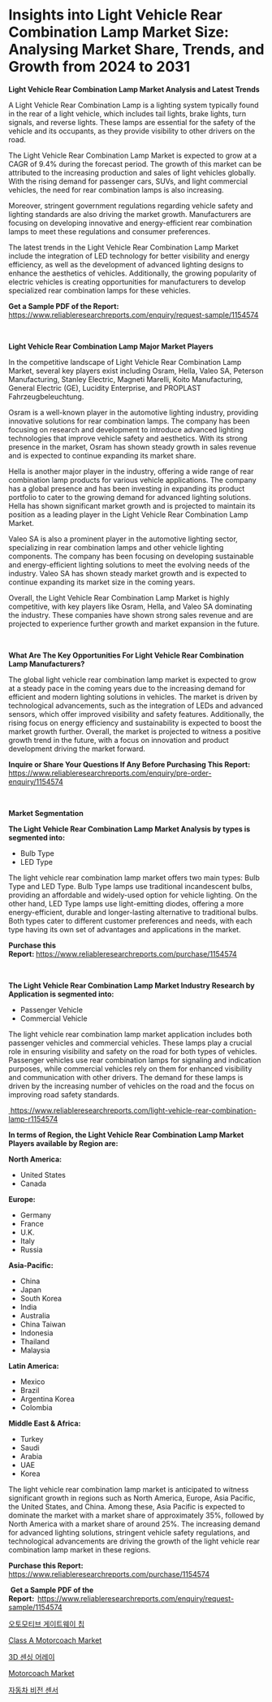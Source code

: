 <p><h1>Insights into Light Vehicle Rear Combination Lamp Market Size: Analysing Market Share, Trends, and Growth from 2024 to 2031</h1></p><p><strong>Light Vehicle Rear Combination Lamp Market Analysis and Latest Trends</strong></p>
<p><p>A Light Vehicle Rear Combination Lamp is a lighting system typically found in the rear of a light vehicle, which includes tail lights, brake lights, turn signals, and reverse lights. These lamps are essential for the safety of the vehicle and its occupants, as they provide visibility to other drivers on the road.</p><p>The Light Vehicle Rear Combination Lamp Market is expected to grow at a CAGR of 9.4% during the forecast period. The growth of this market can be attributed to the increasing production and sales of light vehicles globally. With the rising demand for passenger cars, SUVs, and light commercial vehicles, the need for rear combination lamps is also increasing.</p><p>Moreover, stringent government regulations regarding vehicle safety and lighting standards are also driving the market growth. Manufacturers are focusing on developing innovative and energy-efficient rear combination lamps to meet these regulations and consumer preferences.</p><p>The latest trends in the Light Vehicle Rear Combination Lamp Market include the integration of LED technology for better visibility and energy efficiency, as well as the development of advanced lighting designs to enhance the aesthetics of vehicles. Additionally, the growing popularity of electric vehicles is creating opportunities for manufacturers to develop specialized rear combination lamps for these vehicles.</p></p>
<p><strong>Get a Sample PDF of the Report:&nbsp;</strong> <a href="https://www.reliableresearchreports.com/enquiry/request-sample/1154574">https://www.reliableresearchreports.com/enquiry/request-sample/1154574</a></p>
<p>&nbsp;</p>
<p><strong>Light Vehicle Rear Combination Lamp Major Market Players</strong></p>
<p><p>In the competitive landscape of Light Vehicle Rear Combination Lamp Market, several key players exist including Osram, Hella, Valeo SA, Peterson Manufacturing, Stanley Electric, Magneti Marelli, Koito Manufacturing, General Electric (GE), Lucidity Enterprise, and PROPLAST Fahrzeugbeleuchtung.</p><p>Osram is a well-known player in the automotive lighting industry, providing innovative solutions for rear combination lamps. The company has been focusing on research and development to introduce advanced lighting technologies that improve vehicle safety and aesthetics. With its strong presence in the market, Osram has shown steady growth in sales revenue and is expected to continue expanding its market share.</p><p>Hella is another major player in the industry, offering a wide range of rear combination lamp products for various vehicle applications. The company has a global presence and has been investing in expanding its product portfolio to cater to the growing demand for advanced lighting solutions. Hella has shown significant market growth and is projected to maintain its position as a leading player in the Light Vehicle Rear Combination Lamp Market.</p><p>Valeo SA is also a prominent player in the automotive lighting sector, specializing in rear combination lamps and other vehicle lighting components. The company has been focusing on developing sustainable and energy-efficient lighting solutions to meet the evolving needs of the industry. Valeo SA has shown steady market growth and is expected to continue expanding its market size in the coming years.</p><p>Overall, the Light Vehicle Rear Combination Lamp Market is highly competitive, with key players like Osram, Hella, and Valeo SA dominating the industry. These companies have shown strong sales revenue and are projected to experience further growth and market expansion in the future.</p></p>
<p>&nbsp;</p>
<p><strong>What Are The Key Opportunities For Light Vehicle Rear Combination Lamp Manufacturers?</strong></p>
<p><p>The global light vehicle rear combination lamp market is expected to grow at a steady pace in the coming years due to the increasing demand for efficient and modern lighting solutions in vehicles. The market is driven by technological advancements, such as the integration of LEDs and advanced sensors, which offer improved visibility and safety features. Additionally, the rising focus on energy efficiency and sustainability is expected to boost the market growth further. Overall, the market is projected to witness a positive growth trend in the future, with a focus on innovation and product development driving the market forward.</p></p>
<p><strong>Inquire or Share Your Questions If Any Before Purchasing This Report:</strong> <a href="https://www.reliableresearchreports.com/enquiry/pre-order-enquiry/1154574">https://www.reliableresearchreports.com/enquiry/pre-order-enquiry/1154574</a></p>
<p>&nbsp;</p>
<p><strong>Market Segmentation</strong></p>
<p><strong>The Light Vehicle Rear Combination Lamp Market Analysis by types is segmented into:</strong></p>
<p><ul><li>Bulb Type</li><li>LED Type</li></ul></p>
<p><p>The light vehicle rear combination lamp market offers two main types: Bulb Type and LED Type. Bulb Type lamps use traditional incandescent bulbs, providing an affordable and widely-used option for vehicle lighting. On the other hand, LED Type lamps use light-emitting diodes, offering a more energy-efficient, durable and longer-lasting alternative to traditional bulbs. Both types cater to different customer preferences and needs, with each type having its own set of advantages and applications in the market.</p></p>
<p><strong>Purchase this Report:&nbsp;</strong><a href="https://www.reliableresearchreports.com/purchase/1154574">https://www.reliableresearchreports.com/purchase/1154574</a></p>
<p>&nbsp;</p>
<p><strong>The Light Vehicle Rear Combination Lamp Market Industry Research by Application is segmented into:</strong></p>
<p><ul><li>Passenger Vehicle</li><li>Commercial Vehicle</li></ul></p>
<p><p>The light vehicle rear combination lamp market application includes both passenger vehicles and commercial vehicles. These lamps play a crucial role in ensuring visibility and safety on the road for both types of vehicles. Passenger vehicles use rear combination lamps for signaling and indication purposes, while commercial vehicles rely on them for enhanced visibility and communication with other drivers. The demand for these lamps is driven by the increasing number of vehicles on the road and the focus on improving road safety standards.</p></p>
<p><a href="https://www.reliableresearchreports.com/light-vehicle-rear-combination-lamp-r1154574">&nbsp;https://www.reliableresearchreports.com/light-vehicle-rear-combination-lamp-r1154574</a></p>
<p><strong>In terms of Region, the Light Vehicle Rear Combination Lamp Market Players available by Region are:</strong></p>
<p>
    <p> <strong> North America: </strong>
        <ul>
            <li>United States</li>
            <li>Canada</li>
        </ul>
        </p> 
    <p> <strong> Europe: </strong>
        <ul>
            <li>Germany</li>
            <li>France</li>
            <li>U.K.</li>
            <li>Italy</li>
            <li>Russia</li>
        </ul>
        </p> 
    <p> <strong> Asia-Pacific: </strong>
        <ul>
            <li>China</li>
            <li>Japan</li>
            <li>South Korea</li>
            <li>India</li>
            <li>Australia</li>
            <li>China Taiwan</li>
            <li>Indonesia</li>
            <li>Thailand</li>
            <li>Malaysia</li>
        </ul>
        </p> 
    <p> <strong> Latin America: </strong>
        <ul>
            <li>Mexico</li>
            <li>Brazil</li>
            <li>Argentina Korea</li>
            <li>Colombia</li>
        </ul>
        </p> 
    <p> <strong> Middle East & Africa: </strong>
        <ul>
            <li>Turkey</li>
            <li>Saudi</li>
            <li>Arabia</li>
            <li>UAE</li>
            <li>Korea</li>
        </ul>
    </p>
    </p>
<p><p>The light vehicle rear combination lamp market is anticipated to witness significant growth in regions such as North America, Europe, Asia Pacific, the United States, and China. Among these, Asia Pacific is expected to dominate the market with a market share of approximately 35%, followed by North America with a market share of around 25%. The increasing demand for advanced lighting solutions, stringent vehicle safety regulations, and technological advancements are driving the growth of the light vehicle rear combination lamp market in these regions.</p></p>
<p><strong>Purchase this Report: </strong><a href="https://www.reliableresearchreports.com/purchase/1154574">https://www.reliableresearchreports.com/purchase/1154574</a></p>
<p>&nbsp;<strong>Get a Sample PDF of the Report:&nbsp;&nbsp;</strong><a href="https://www.reliableresearchreports.com/enquiry/request-sample/1154574">https://www.reliableresearchreports.com/enquiry/request-sample/1154574</a></p>
<p><strong></strong></p>
<p><p><a href="https://medium.com/@bereniceroberts1978/2024%EB%85%84%EB%B6%80%ED%84%B0-2031%EB%85%84%EA%B9%8C%EC%A7%80-%EC%9E%90%EB%8F%99%EC%B0%A8-%EA%B2%8C%EC%9D%B4%ED%8A%B8%EC%9B%A8%EC%9D%B4-%EC%B9%A9-%EC%8B%9C%EC%9E%A5-%EC%84%B1%EC%9E%A5-%EC%A0%84%EB%A7%9D-%EB%B0%8F-%EC%8B%9C%EC%9E%A5-%EB%8F%99%ED%96%A5-%EB%B6%84%EC%84%9D%EC%97%90-%EB%94%B0%EB%A5%B8-cagr-%EB%A1%9C-%EC%98%88%EC%B8%A1%EB%90%A9%EB%8B%88%EB%8B%A4-ec91a7b3a158">오토모티브 게이트웨이 칩</a></p><p><a href="https://github.com/rslnowrouzi/Market-Research-Report-List-1/blob/main/class-a-motorcoach-market.md">Class A Motorcoach Market</a></p><p><a href="https://github.com/garnett961902/Market-Research-Report-List-1/blob/main/3580663115156.md">3D 센싱 어레이</a></p><p><a href="https://github.com/LiamKanenood/Market-Research-Report-List-1/blob/main/motorcoach-market.md">Motorcoach Market</a></p><p><a href="https://medium.com/@moulafa/%EC%98%A4%ED%86%A0%EB%AA%A8%ED%8B%B0%EB%B8%8C-%EB%B9%84%EC%A0%84-%EC%84%BC%EC%84%9C-%EC%82%B0%EC%97%85%EC%97%90-%EB%8C%80%ED%95%9C-%ED%86%B5%EC%B0%B0-2031%EB%85%84%EA%B9%8C%EC%A7%80%EC%9D%98-%EC%8B%9C%EC%9E%A5-%EC%9E%AC%EC%A0%95-%EC%83%81%ED%83%9C-%EC%8B%9C%EC%9E%A5-%EA%B7%9C%EB%AA%A8-%EB%B0%8F-%EC%88%98%EC%9D%B5-%EB%B6%84%EC%84%9D-ae82c76675df">자동차 비전 센서</a></p></p>